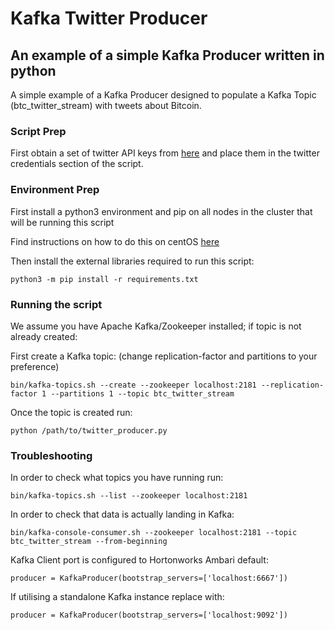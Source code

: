 # Kafka Twitter Producer

## An example of a simple Kafka Producer written in python

A simple example of a Kafka Producer designed to populate a Kafka Topic (btc_twitter_stream) with tweets about Bitcoin.

### Script Prep

First obtain a set of twitter API keys from [here](http://dev.twitter.com) and place them in the twitter credentials section of the script.

### Environment Prep

First install a python3 environment and pip on all nodes in the cluster that will be running this script

Find instructions on how to do this on centOS [here](https://njanmo.github.io/useful/2018/02/08/hdp-sandbox.html#3)

Then install the external libraries required to run this script:

```
python3 -m pip install -r requirements.txt
```

### Running the script

We assume you have Apache Kafka/Zookeeper installed; if topic is not already created:

First create a Kafka topic: (change replication-factor and partitions to your preference)

```
bin/kafka-topics.sh --create --zookeeper localhost:2181 --replication-factor 1 --partitions 1 --topic btc_twitter_stream
```

Once the topic is created run:

```
python /path/to/twitter_producer.py
```

### Troubleshooting

In order to check what topics you have running run:

```
bin/kafka-topics.sh --list --zookeeper localhost:2181
```

In order to check that data is actually landing in Kafka:

```
bin/kafka-console-consumer.sh --zookeeper localhost:2181 --topic btc_twitter_stream --from-beginning
```

Kafka Client port is configured to Hortonworks Ambari default:

```
producer = KafkaProducer(bootstrap_servers=['localhost:6667'])
```

If utilising a standalone Kafka instance replace with:

```
producer = KafkaProducer(bootstrap_servers=['localhost:9092'])
```

